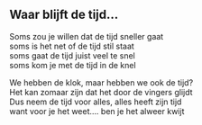 ---
---

## Waar blijft de tijd...

Soms zou je willen dat de tijd sneller gaat \
soms is het net of de tijd stil staat \
soms gaat de tijd juist veel te snel \
soms kom je met de tijd in de knel

We hebben de klok, maar hebben we ook de tijd? \
Het kan zomaar zijn dat het door de vingers glijdt \
Dus neem de tijd voor alles, alles heeft zijn tijd \
want voor je het weet…. ben je het alweer kwijt

